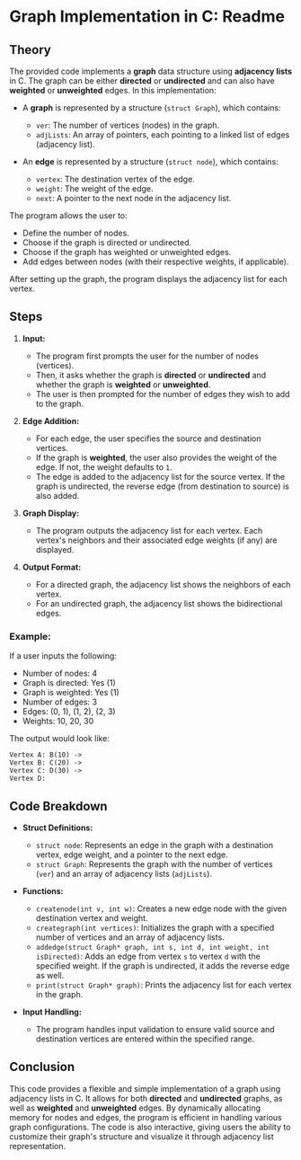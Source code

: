 # Graph Implementation in C: Readme
## Theory
The provided code implements a **graph** data structure using **adjacency lists** in C. The graph can be either **directed** or **undirected** and can also have **weighted** or **unweighted** edges. In this implementation:
- A **graph** is represented by a structure (`struct Graph`), which contains:
  - `ver`: The number of vertices (nodes) in the graph.
  - `adjLists`: An array of pointers, each pointing to a linked list of edges (adjacency list).

- An **edge** is represented by a structure (`struct node`), which contains:
  - `vertex`: The destination vertex of the edge.
  - `weight`: The weight of the edge.
  - `next`: A pointer to the next node in the adjacency list.

The program allows the user to:
- Define the number of nodes.
- Choose if the graph is directed or undirected.
- Choose if the graph has weighted or unweighted edges.
- Add edges between nodes (with their respective weights, if applicable).

After setting up the graph, the program displays the adjacency list for each vertex.

## Steps

1. **Input:**
   - The program first prompts the user for the number of nodes (vertices).
   - Then, it asks whether the graph is **directed** or **undirected** and whether the graph is **weighted** or **unweighted**.
   - The user is then prompted for the number of edges they wish to add to the graph.

2. **Edge Addition:**
   - For each edge, the user specifies the source and destination vertices.
   - If the graph is **weighted**, the user also provides the weight of the edge. If not, the weight defaults to `1`.
   - The edge is added to the adjacency list for the source vertex. If the graph is undirected, the reverse edge (from destination to source) is also added.

3. **Graph Display:**
   - The program outputs the adjacency list for each vertex. Each vertex's neighbors and their associated edge weights (if any) are displayed.

4. **Output Format:**
   - For a directed graph, the adjacency list shows the neighbors of each vertex.
   - For an undirected graph, the adjacency list shows the bidirectional edges.

### Example:

If a user inputs the following:
- Number of nodes: 4
- Graph is directed: Yes (1)
- Graph is weighted: Yes (1)
- Number of edges: 3
- Edges: (0, 1), (1, 2), (2, 3)
- Weights: 10, 20, 30

The output would look like:

```
Vertex A: B(10) -> 
Vertex B: C(20) -> 
Vertex C: D(30) -> 
Vertex D: 
```

## Code Breakdown

- **Struct Definitions:**
  - `struct node`: Represents an edge in the graph with a destination vertex, edge weight, and a pointer to the next edge.
  - `struct Graph`: Represents the graph with the number of vertices (`ver`) and an array of adjacency lists (`adjLists`).

- **Functions:**
  - `createnode(int v, int w)`: Creates a new edge node with the given destination vertex and weight.
  - `creategraph(int vertices)`: Initializes the graph with a specified number of vertices and an array of adjacency lists.
  - `addedge(struct Graph* graph, int s, int d, int weight, int isDirected)`: Adds an edge from vertex `s` to vertex `d` with the specified weight. If the graph is undirected, it adds the reverse edge as well.
  - `print(struct Graph* graph)`: Prints the adjacency list for each vertex in the graph.

- **Input Handling:**
  - The program handles input validation to ensure valid source and destination vertices are entered within the specified range.

## Conclusion

This code provides a flexible and simple implementation of a graph using adjacency lists in C. It allows for both **directed** and **undirected** graphs, as well as **weighted** and **unweighted** edges. By dynamically allocating memory for nodes and edges, the program is efficient in handling various graph configurations. The code is also interactive, giving users the ability to customize their graph's structure and visualize it through adjacency list representation.

